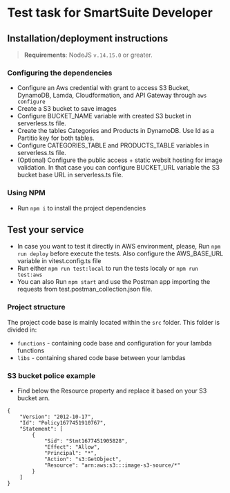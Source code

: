 # Test task for SmartSuite Developer

## Installation/deployment instructions

> **Requirements**: NodeJS `v.14.15.0` or greater.

### Configuring the dependencies

- Configure an Aws credential with grant to access S3 Bucket, DynamoDB, Lamda, Cloudformation, and API Gateway through `aws configure`
- Create a S3 bucket to save images
- Configure BUCKET_NAME variable with created S3 bucket in serverless.ts file.
- Create the tables Categories and Products in DynamoDB. Use Id as a Partitio key for both tables.
- Configure CATEGORIES_TABLE and PRODUCTS_TABLE variables in serverless.ts file.
- (Optional) Configure the public access + static websit hosting for image validation. In that case you can
  configure BUCKET_URL variable the S3 bucket base URL in serverless.ts file.

### Using NPM

- Run `npm i` to install the project dependencies

## Test your service

- In case you want to test it directly in AWS environment, please, Run `npm run deploy` before execute the tests.
  Also configure the AWS_BASE_URL variable in vitest.config.ts file
- Run either `npm run test:local` to run the tests localy or `npm run test:aws`
- You can also Run `npm start` and use the Postman app importing the requests from test.postman_collection.json file.

### Project structure

The project code base is mainly located within the `src` folder. This folder is divided in:

- `functions` - containing code base and configuration for your lambda functions
- `libs` - containing shared code base between your lambdas

### S3 bucket police example

- Find below the Resource property and replace it based on your S3 bucket arn.

```
{
    "Version": "2012-10-17",
    "Id": "Policy1677451910767",
    "Statement": [
        {
            "Sid": "Stmt1677451905828",
            "Effect": "Allow",
            "Principal": "*",
            "Action": "s3:GetObject",
            "Resource": "arn:aws:s3:::image-s3-source/*"
        }
    ]
}
```
